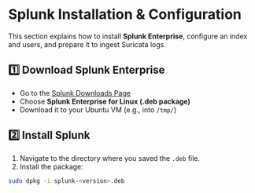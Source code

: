 # Splunk Installation & Configuration  

This section explains how to install **Splunk Enterprise**, configure an index and users, and prepare it to ingest Suricata logs.  


## 1️⃣ Download Splunk Enterprise  

- Go to the [Splunk Downloads Page](https://www.splunk.com/en_us/download/splunk-enterprise.html)  
- Choose **Splunk Enterprise for Linux (.deb package)**  
- Download it to your Ubuntu VM (e.g., into `/tmp/`)

## 2️⃣ Install Splunk  

1. Navigate to the directory where you saved the `.deb` file.  
2. Install the package:  
```bash
sudo dpkg -i splunk-<version>.deb

